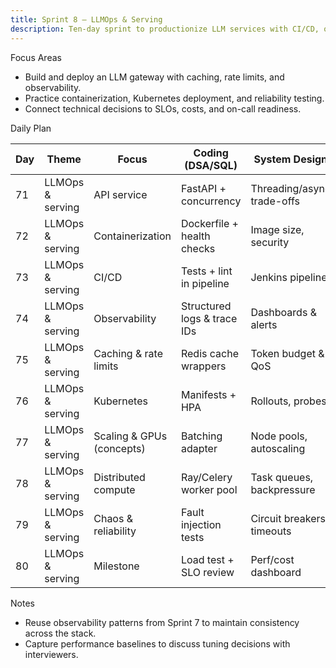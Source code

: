 ```yaml
---
title: Sprint 8 — LLMOps & Serving
description: Ten-day sprint to productionize LLM services with CI/CD, observability, and scaling strategies.
---
```


Focus Areas

- Build and deploy an LLM gateway with caching, rate limits, and observability.
- Practice containerization, Kubernetes deployment, and reliability testing.
- Connect technical decisions to SLOs, costs, and on-call readiness.

Daily Plan

| Day | Theme | Focus | Coding (DSA/SQL) | System Design | ML/LLM | Build/Project | Behavioral/Portfolio | Checkpoint |
| --- | --- | --- | --- | --- | --- | --- | --- | --- |
| 71 | LLMOps & serving | API service | FastAPI + concurrency | Threading/async trade-offs | Streaming responses | LLM gateway skeleton | Explain SLOs | — |
| 72 | LLMOps & serving | Containerization | Dockerfile + health checks | Image size, security | — | Dockerize gateway | STAR: shipping infra | — |
| 73 | LLMOps & serving | CI/CD | Tests + lint in pipeline | Jenkins pipeline | — | CI for RAG/agent | STAR: automating releases | — |
| 74 | LLMOps & serving | Observability | Structured logs & trace IDs | Dashboards & alerts | Eval signal hooks | Observability pack | Explain on-call flow | — |
| 75 | LLMOps & serving | Caching & rate limits | Redis cache wrappers | Token budget & QoS | Prompt cache policies | Request/response cache | STAR: cost control | — |
| 76 | LLMOps & serving | Kubernetes | Manifests + HPA | Rollouts, probes | — | Deploy to local k8s | Explain blue/green | — |
| 77 | LLMOps & serving | Scaling & GPUs (concepts) | Batching adapter | Node pools, autoscaling | Quantization options | Throughput experiment | Explain trade-offs | — |
| 78 | LLMOps & serving | Distributed compute | Ray/Celery worker pool | Task queues, backpressure | — | Async job service | STAR: scaling jobs | — |
| 79 | LLMOps & serving | Chaos & reliability | Fault injection tests | Circuit breakers, timeouts | — | Resilience tests | STAR: incident drill | — |
| 80 | LLMOps & serving | Milestone | Load test + SLO review | Perf/cost dashboard | Eval gating in CI/CD | Ship “LLM service on k8s” | Peer demo | Milestone 8 |

Notes

- Reuse observability patterns from Sprint 7 to maintain consistency across the stack.
- Capture performance baselines to discuss tuning decisions with interviewers.
